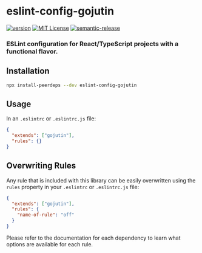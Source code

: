 # eslint-config-gojutin

[![version](https://img.shields.io/npm/v/eslint-config-gojutin.svg?style=flat-square)](http://npm.im/eslint-config-gojutin)
[![MIT License](https://img.shields.io/npm/l/eslint-config-gojutin.svg?style=flat-square)](http://opensource.org/licenses/MIT)
[![semantic-release](https://img.shields.io/badge/%20%20%F0%9F%93%A6%F0%9F%9A%80-semantic--release-e10079.svg?style=flat-square)](https://github.com/semantic-release/semantic-release)

### ESLint configuration for React/TypeScript projects with a functional flavor.

## Installation

```sh
npx install-peerdeps --dev eslint-config-gojutin
```

## Usage

In an `.eslintrc` or `.eslintrc.js` file:

```json
{
  "extends": ["gojutin"],
  "rules": {}
}
```

## Overwriting Rules

Any rule that is included with this library can be easily overwritten using the `rules` property in your `.eslintrc` or `.eslintrc.js` file:

```json
{
  "extends": ["gojutin"],
  "rules": {
    "name-of-rule": "off"
  }
}
```

Please refer to the documentation for each dependency to learn what options are available for each rule.
